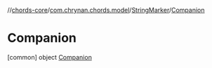 //[chords-core](../../../../index.md)/[com.chrynan.chords.model](../../index.md)/[StringMarker](../index.md)/[Companion](index.md)



# Companion  
 [common] object [Companion](index.md)   

